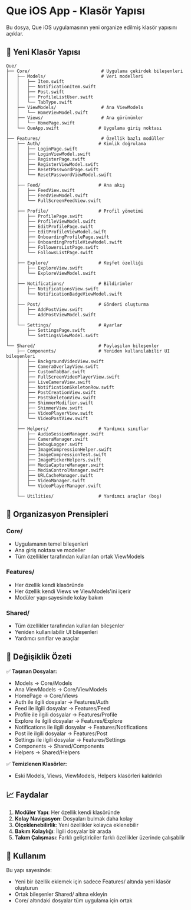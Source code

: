 # Que iOS App - Klasör Yapısı

Bu dosya, Que iOS uygulamasının yeni organize edilmiş klasör yapısını açıklar.

## 📁 Yeni Klasör Yapısı

```
Que/
├── Core/                           # Uygulama çekirdek bileşenleri
│   ├── Models/                     # Veri modelleri
│   │   ├── Item.swift
│   │   ├── NotificationItem.swift
│   │   ├── Post.swift
│   │   ├── ProfileListUser.swift
│   │   └── TabType.swift
│   ├── ViewModels/                 # Ana ViewModels
│   │   └── HomeViewModel.swift
│   ├── Views/                      # Ana görünümler
│   │   └── HomePage.swift
│   └── QueApp.swift               # Uygulama giriş noktası
│
├── Features/                       # Özellik bazlı modüller
│   ├── Auth/                      # Kimlik doğrulama
│   │   ├── LoginPage.swift
│   │   ├── LoginViewModel.swift
│   │   ├── RegisterPage.swift
│   │   ├── RegisterViewModel.swift
│   │   ├── ResetPasswordPage.swift
│   │   └── ResetPasswordViewModel.swift
│   │
│   ├── Feed/                      # Ana akış
│   │   ├── FeedView.swift
│   │   ├── FeedViewModel.swift
│   │   └── FullScreenFeedView.swift
│   │
│   ├── Profile/                   # Profil yönetimi
│   │   ├── ProfilePage.swift
│   │   ├── ProfileViewModel.swift
│   │   ├── EditProfilePage.swift
│   │   ├── EditProfileViewModel.swift
│   │   ├── OnboardingProfilePage.swift
│   │   ├── OnboardingProfileViewModel.swift
│   │   ├── FollowersListPage.swift
│   │   └── FollowsListPage.swift
│   │
│   ├── Explore/                   # Keşfet özelliği
│   │   ├── ExploreView.swift
│   │   └── ExploreViewModel.swift
│   │
│   ├── Notifications/             # Bildirimler
│   │   ├── NotificationsView.swift
│   │   └── NotificationBadgeViewModel.swift
│   │
│   ├── Post/                      # Gönderi oluşturma
│   │   ├── AddPostView.swift
│   │   └── AddPostViewModel.swift
│   │
│   └── Settings/                  # Ayarlar
│       ├── SettingsPage.swift
│       └── SettingsViewModel.swift
│
└── Shared/                        # Paylaşılan bileşenler
    ├── Components/                # Yeniden kullanılabilir UI bileşenleri
    │   ├── BackgroundVideoView.swift
    │   ├── CameraOverlayView.swift
    │   ├── CustomTabBar.swift
    │   ├── FullScreenVideoPlayerView.swift
    │   ├── LiveCameraView.swift
    │   ├── NotificationSkeletonRow.swift
    │   ├── PostCreationView.swift
    │   ├── PostSkeletonView.swift
    │   ├── ShimmerModifier.swift
    │   ├── ShimmerView.swift
    │   ├── VideoPlayerView.swift
    │   └── VideoPostView.swift
    │
    ├── Helpers/                   # Yardımcı sınıflar
    │   ├── AudioSessionManager.swift
    │   ├── CameraManager.swift
    │   ├── DebugLogger.swift
    │   ├── ImageCompressionHelper.swift
    │   ├── ImageCompressionTest.swift
    │   ├── ImagePickerHelpers.swift
    │   ├── MediaCaptureManager.swift
    │   ├── MediaControlManager.swift
    │   ├── URLCacheManager.swift
    │   ├── VideoManager.swift
    │   └── VideoPlayerManager.swift
    │
    └── Utilities/                 # Yardımcı araçlar (boş)
```

## 🎯 Organizasyon Prensipleri

### **Core/** 
- Uygulamanın temel bileşenleri
- Ana giriş noktası ve modeller
- Tüm özellikler tarafından kullanılan ortak ViewModels

### **Features/**
- Her özellik kendi klasöründe
- Her özellik kendi Views ve ViewModels'ini içerir
- Modüler yapı sayesinde kolay bakım

### **Shared/**
- Tüm özellikler tarafından kullanılan bileşenler
- Yeniden kullanılabilir UI bileşenleri
- Yardımcı sınıflar ve araçlar

## 🔄 Değişiklik Özeti

✅ **Taşınan Dosyalar:**
- Models → Core/Models
- Ana ViewModels → Core/ViewModels  
- HomePage → Core/Views
- Auth ile ilgili dosyalar → Features/Auth
- Feed ile ilgili dosyalar → Features/Feed
- Profile ile ilgili dosyalar → Features/Profile
- Explore ile ilgili dosyalar → Features/Explore
- Notifications ile ilgili dosyalar → Features/Notifications
- Post ile ilgili dosyalar → Features/Post
- Settings ile ilgili dosyalar → Features/Settings
- Components → Shared/Components
- Helpers → Shared/Helpers

✅ **Temizlenen Klasörler:**
- Eski Models, Views, ViewModels, Helpers klasörleri kaldırıldı

## 📈 Faydalar

1. **Modüler Yapı**: Her özellik kendi klasöründe
2. **Kolay Navigasyon**: Dosyaları bulmak daha kolay
3. **Ölçeklenebilirlik**: Yeni özellikler kolayca eklenebilir
4. **Bakım Kolaylığı**: İlgili dosyalar bir arada
5. **Takım Çalışması**: Farklı geliştiriciler farklı özellikler üzerinde çalışabilir

## 🚀 Kullanım

Bu yapı sayesinde:
- Yeni bir özellik eklemek için sadece Features/ altında yeni klasör oluşturun
- Ortak bileşenler Shared/ altına ekleyin
- Core/ altındaki dosyalar tüm uygulama için ortak 